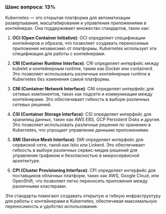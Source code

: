 ### Шанс вопроса: 13%

Kubernetes — это открытая платформа для автоматизации развертывания, масштабирования и управления приложениями в контейнерах. Она поддерживает множество стандартов, таких как:

1. **OCI (Open Container Initiative)**: OCI определяет спецификации контейнеров и образов, что позволяет создавать переносимые приложения независимо от платформы. Kubernetes использует эти спецификации для работы с контейнерами.

2. **CRI (Container Runtime Interface)**: CRI определяет интерфейс между kubelet и контейнерным runtime, таким как Docker или containerd. Это позволяет использовать различные контейнерные runtime в Kubernetes без изменения самой платформы.

3. **CNI (Container Network Interface)**: CNI определяет интерфейс для сетевых компонентов, таких как подсети и коммуникации между контейнерами. Это обеспечивает гибкость в выборе различных сетевых решений.

4. **CSI (Container Storage Interface)**: CSI определяет интерфейс для хранилищ данных, таких как AWS EBS, GCP Persistent Disks и другие. Это позволяет использовать различные решения по хранению в Kubernetes, что упрощает управление данными приложениями.

5. **SMI (Service Mesh Interface)**: SMI определяет интерфейс для сервисной сети, такой как Istio или Linkerd. Это обеспечивает гибкость в выборе различных сервис-медиа решений для управления трафиком и безопасностью в микросервисной архитектуре.

6. **CPI (Cluster Provisioning Interface)**: CPI определяет интерфейс для поставщиков облачных платформ, таких как AWS, Google Cloud, или OpenShift, что позволяет легко переносить приложения между различными кластерами.

Эти стандарты помогают создавать открытую и гибкую инфраструктуру для работы с контейнерами в Kubernetes, обеспечивая максимальную переносимость и удобство использования.